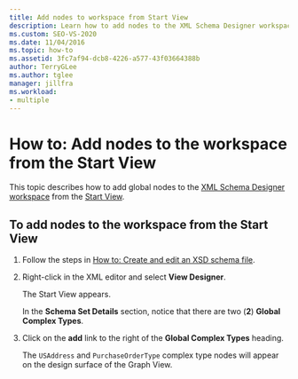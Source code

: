 ```yaml
---
title: Add nodes to workspace from Start View
description: Learn how to add nodes to the XML Schema Designer workspace by using commands in the Start View.
ms.custom: SEO-VS-2020
ms.date: 11/04/2016
ms.topic: how-to
ms.assetid: 3fc7af94-dcb8-4226-a577-43f03664388b
author: TerryGLee
ms.author: tglee
manager: jillfra
ms.workload:
- multiple
---
```

# How to: Add nodes to the workspace from the Start View

This topic describes how to add global nodes to the [XML Schema Designer workspace](../xml-tools/xml-schema-designer-workspace.md) from the [Start View](../xml-tools/start-view.md).

## To add nodes to the workspace from the Start View

1. Follow the steps in [How to: Create and edit an XSD schema file](../xml-tools/how-to-create-and-edit-an-xsd-schema-file.md).

2. Right-click in the XML editor and select **View Designer**.

     The Start View appears.

     In the **Schema Set Details** section, notice that there are two (**2**) **Global Complex Types**.

3. Click on the **add** link to the right of the **Global Complex Types** heading.

     The `USAddress` and `PurchaseOrderType` complex type nodes will appear on the design surface of the Graph View.
